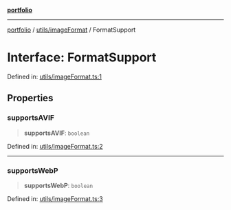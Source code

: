 [**portfolio**](../../../README.md)

***

[portfolio](../../../modules.md) / [utils/imageFormat](../README.md) / FormatSupport

# Interface: FormatSupport

Defined in: [utils/imageFormat.ts:1](https://github.com/tnorlund/Portfolio/blob/fe371e8196bc1d1adbed7b6b6bbbbb9b482517e3/portfolio/utils/imageFormat.ts#L1)

## Properties

### supportsAVIF

> **supportsAVIF**: `boolean`

Defined in: [utils/imageFormat.ts:2](https://github.com/tnorlund/Portfolio/blob/fe371e8196bc1d1adbed7b6b6bbbbb9b482517e3/portfolio/utils/imageFormat.ts#L2)

***

### supportsWebP

> **supportsWebP**: `boolean`

Defined in: [utils/imageFormat.ts:3](https://github.com/tnorlund/Portfolio/blob/fe371e8196bc1d1adbed7b6b6bbbbb9b482517e3/portfolio/utils/imageFormat.ts#L3)
